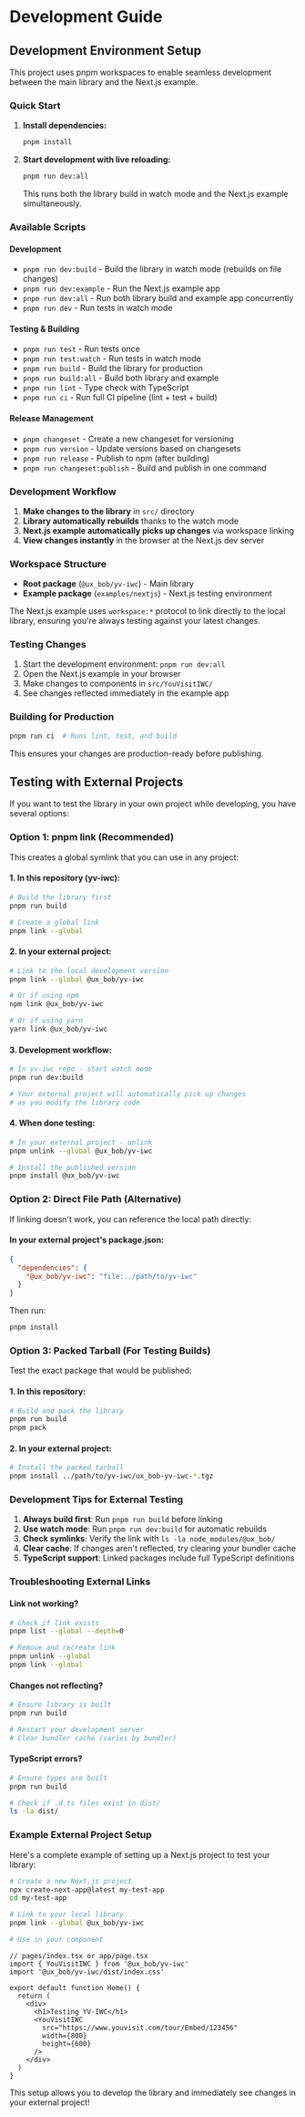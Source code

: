 # Development Guide

## Development Environment Setup

This project uses pnpm workspaces to enable seamless development between the main library and the Next.js example.

### Quick Start

1. **Install dependencies:**

   ```bash
   pnpm install
   ```

2. **Start development with live reloading:**
   ```bash
   pnpm run dev:all
   ```
   This runs both the library build in watch mode and the Next.js example simultaneously.

### Available Scripts

#### Development

- `pnpm run dev:build` - Build the library in watch mode (rebuilds on file changes)
- `pnpm run dev:example` - Run the Next.js example app
- `pnpm run dev:all` - Run both library build and example app concurrently
- `pnpm run dev` - Run tests in watch mode

#### Testing & Building

- `pnpm run test` - Run tests once
- `pnpm run test:watch` - Run tests in watch mode
- `pnpm run build` - Build the library for production
- `pnpm run build:all` - Build both library and example
- `pnpm run lint` - Type check with TypeScript
- `pnpm run ci` - Run full CI pipeline (lint + test + build)

#### Release Management

- `pnpm changeset` - Create a new changeset for versioning
- `pnpm run version` - Update versions based on changesets
- `pnpm run release` - Publish to npm (after building)
- `pnpm run changeset:publish` - Build and publish in one command

### Development Workflow

1. **Make changes to the library** in `src/` directory
2. **Library automatically rebuilds** thanks to the watch mode
3. **Next.js example automatically picks up changes** via workspace linking
4. **View changes instantly** in the browser at the Next.js dev server

### Workspace Structure

- **Root package** (`@ux_bob/yv-iwc`) - Main library
- **Example package** (`examples/nextjs`) - Next.js testing environment

The Next.js example uses `workspace:*` protocol to link directly to the local library, ensuring you're always testing against your latest changes.

### Testing Changes

1. Start the development environment: `pnpm run dev:all`
2. Open the Next.js example in your browser
3. Make changes to components in `src/YouVisitIWC/`
4. See changes reflected immediately in the example app

### Building for Production

```bash
pnpm run ci  # Runs lint, test, and build
```

This ensures your changes are production-ready before publishing.

## Testing with External Projects

If you want to test the library in your own project while developing, you have several options:

### Option 1: pnpm link (Recommended)

This creates a global symlink that you can use in any project:

#### 1. In this repository (yv-iwc):

```bash
# Build the library first
pnpm run build

# Create a global link
pnpm link --global
```

#### 2. In your external project:

```bash
# Link to the local development version
pnpm link --global @ux_bob/yv-iwc

# Or if using npm
npm link @ux_bob/yv-iwc

# Or if using yarn
yarn link @ux_bob/yv-iwc
```

#### 3. Development workflow:

```bash
# In yv-iwc repo - start watch mode
pnpm run dev:build

# Your external project will automatically pick up changes
# as you modify the library code
```

#### 4. When done testing:

```bash
# In your external project - unlink
pnpm unlink --global @ux_bob/yv-iwc

# Install the published version
pnpm install @ux_bob/yv-iwc
```

### Option 2: Direct File Path (Alternative)

If linking doesn't work, you can reference the local path directly:

#### In your external project's package.json:

```json
{
  "dependencies": {
    "@ux_bob/yv-iwc": "file:../path/to/yv-iwc"
  }
}
```

Then run:

```bash
pnpm install
```

### Option 3: Packed Tarball (For Testing Builds)

Test the exact package that would be published:

#### 1. In this repository:

```bash
# Build and pack the library
pnpm run build
pnpm pack
```

#### 2. In your external project:

```bash
# Install the packed tarball
pnpm install ../path/to/yv-iwc/ux_bob-yv-iwc-*.tgz
```

### Development Tips for External Testing

1. **Always build first**: Run `pnpm run build` before linking
2. **Use watch mode**: Run `pnpm run dev:build` for automatic rebuilds
3. **Check symlinks**: Verify the link with `ls -la node_modules/@ux_bob/`
4. **Clear cache**: If changes aren't reflected, try clearing your bundler cache
5. **TypeScript support**: Linked packages include full TypeScript definitions

### Troubleshooting External Links

#### Link not working?

```bash
# Check if link exists
pnpm list --global --depth=0

# Remove and recreate link
pnpm unlink --global
pnpm link --global
```

#### Changes not reflecting?

```bash
# Ensure library is built
pnpm run build

# Restart your development server
# Clear bundler cache (varies by bundler)
```

#### TypeScript errors?

```bash
# Ensure types are built
pnpm run build

# Check if .d.ts files exist in dist/
ls -la dist/
```

### Example External Project Setup

Here's a complete example of setting up a Next.js project to test your library:

```bash
# Create a new Next.js project
npx create-next-app@latest my-test-app
cd my-test-app

# Link to your local library
pnpm link --global @ux_bob/yv-iwc

# Use in your component
```

```tsx
// pages/index.tsx or app/page.tsx
import { YouVisitIWC } from '@ux_bob/yv-iwc'
import '@ux_bob/yv-iwc/dist/index.css'

export default function Home() {
  return (
    <div>
      <h1>Testing YV-IWC</h1>
      <YouVisitIWC
        src="https://www.youvisit.com/tour/Embed/123456"
        width={800}
        height={600}
      />
    </div>
  )
}
```

This setup allows you to develop the library and immediately see changes in your external project!

